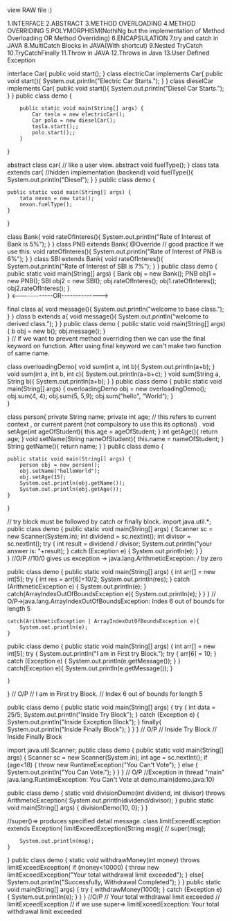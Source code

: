 view RAW file :)

<!-- OOPS CONCEPT OF JAVA -->

1.INTERFACE
2.ABSTRACT
3.METHOD OVERLOADING
4.METHOD OVERRIDING
5.POLYMORPHISM(NothiNg but the implementation of Method Overloading OR Method Overriding)
6.ENCAPSULATION
7.try and catch in JAVA
8.MultiCatch Blocks in JAVA(With shortcut)
9.Nested TryCatch
10.TryCatchFinally
11.Throw in JAVA
12.Throws in Java
13.User Defined Exception


<!-- INTERFACE in JAVA -->
interface Car{
    public void start();
}
class electricCar implements Car{
    public void start(){
        System.out.println("Electric Car Starts.");
    }
}
class dieselCar implements Car{
    public void start(){
        System.out.println("Diesel Car Starts.");
    }
}
    public class demo {

        public static void main(String[] args) {
            Car tesla = new electricCar();
            Car polo = new dieselCar();
            tesla.start();;
            polo.start();;
        }
}

<!-- ABSTRACT in JAVA -->
abstract class car{
    // like a user view.
    abstract void fuelType();
}
class tata extends car{
    //hidden implementation (backend)
    void fuelType(){
        System.out.println("Diesel");
    }
}
public class demo {

    public static void main(String[] args) {
        tata nexon = new tata();
        nexon.fuelType();
    }
}

<!-- METHOD(Function) OVERRIDING -->
class Bank{
    void rateOfInteres(){
        System.out.println("Rate of Interest of Bank is 5%");
    }
}
class PNB extends Bank{
    @Override // good practice if we use this.
    void rateOfInteres(){
        System.out.println("Rate of Interest of PNB is 6%");
    }
}
class SBI extends Bank{
    void rateOfInteres(){
        System.out.println("Rate of Interest of SBI  is 7%");
    }
}
public class demo {
    public static void main(String[] args) {
        Bank obj = new Bank();
        PNB obj1 = new PNB();
        SBI obj2 = new SBI();
        obj.rateOfInteres();
        obj1.rateOfInteres();
        obj2.rateOfInteres();
    }    
}
<------------OR-------------->

final class a{
    void message(){
        System.out.println("welcome to base class.");
    }
}
class b extends a{
    void message(){
        System.out.println("welcome to derived class.");
    }
}
public class demo {
    public static void main(String[] args) {
        b obj = new b();
        obj.message();
    }  
}
// if we want to prevent method overriding then we can use the final keyword on function. After using final keyword we can't make two function of same name.

<!-- METHOD(Function) OVERLOADING -->
class overloadingDemo{
    void sum(int a, int b){
        System.out.println(a+b);
    }
    void sum(int a, int b, int c){
        System.out.println(a+b+c);
    }
    void sum(String a, String b){
        System.out.println(a+b);
    }
}
public class demo {
    public static void main(String[] args) {
        overloadingDemo obj = new overloadingDemo();
        obj.sum(4, 4);
        obj.sum(5, 5,9);
        obj.sum("hello", "World");
    }    
}

<!-- ENCAPSULATION in JAVA -->
class person{
    private String name;
    private int age;
    // this refers to current context , or current parent (not compulsory to use this its optional) .
    void setAge(int ageOfStudent){
        this.age = ageOfStudent;
    }
    int getAge(){
        return age;
    }
    void setName(String nameOfStudent){
        this.name = nameOfStudent;
    }
    String getName(){
        return name;
    }
}
public class demo {

    public static void main(String[] args) {
        person obj = new person();
        obj.setName("helloWorld");
        obj.setAge(15);
        System.out.println(obj.getName());
        System.out.println(obj.getAge());
    }
}


<!--  try and catch in JAVA-->
// try block must be followed by catch or finally block.
import java.util.*;
public class demo {
    public static void main(String[] args) {
        Scanner sc = new Scanner(System.in);
        int dividend = sc.nextInt();
        int divisor = sc.nextInt();
        try {
            int result = dividend / divisor;
            System.out.println("your answer is: "+result);
        } catch (Exception e) {
            System.out.println(e);
        }
    }  
}
//O/P
//10/0 gives us exception -> java.lang.ArithmeticException: / by zero

<!--  MultiCatch Blocks in JAVA-->
public class demo {
    public static void main(String[] args) {
        int arr[] = new int[5];
        try {
            int res = arr[6]=10/2;
            System.out.println(res);
        } catch (ArithmeticException e) {
            System.out.println(e);
        } catch(ArrayIndexOutOfBoundsException e){
            System.out.println(e);
        }
    }
}
// O/P->java.lang.ArrayIndexOutOfBoundsException: Index 6 out of bounds for length 5

<!-- Shortcut for Catch block -->
    catch(ArithmeticException | ArrayIndexOutOfBoundsException e){
        System.out.println(e);
    }

<!-- Nested TryCatch -->
public class demo {
    public static void main(String[] args) {
        int arr[] = new int[5];
        try {
            System.out.println("I am in First try Block.");
            try {
                arr[6] = 10;
            } catch (Exception e) {
                System.out.println(e.getMessage());
                <!-- getMessage()->Returns the detail message string of this Exception. -->
            }
        }
        catch(Exception e){
            System.out.println(e.getMessage());
        }
        
    }
}
// O/P
// I am in First try Block.
// Index 6 out of bounds for length 5


<!-- TryCatchFinally -->
<!--Finally Block will always execute. -->
public class demo {
public static void main(String[] args) {
    try {
        int data = 25/5;
        System.out.println("Inside Try Block");
    } catch (Exception e) {
        System.out.println("Inside Exception Block");
    } finally{
        System.out.println("Inside Finally Block");
    }
} 
}
// O/P 
// Inside Try Block
// Inside Finally Block


<!-- Throw in JAVA -->
<!-- Throw is used to throw the exception explicitly. -->
import java.util.Scanner;
public class demo {
    public static void main(String[] args) {
        Scanner sc = new Scanner(System.in);
        int age = sc.nextInt();
        if (age<18) {
            throw new RuntimeException("You Can't Vote");
        } else {
            System.out.println("You Can Vote.");
        }
    }
}
// O/P
//Exception in thread "main" java.lang.RuntimeException: You Can't Vote at demo.main(demo.java:10)

<!-- Throws in Java -->
<!-- Throws doesn't throw an exception but is used to declare exception , it indicates that an exception might occur in program or method. -->
public class demo {
    static void divisionDemo(int dividend, int divisor) throws ArithmeticException{
        System.out.println(dividend/divisor);
    }
    public static void main(String[] args) {
        divisionDemo(10, 0);
    }
}

<!-- User Defined Exception -->
//super()=> produces specified detail message.
class limitExceedException extends Exception{
    limitExceedException(String msg){
        // super(msg);

        System.out.println(msg);
    }
}
public class demo {
    static void withdrawMoney(int money) throws limitExceedException{
        if (money<10000) {
            throw new limitExceedException("Your total withdrawal limit exceeded");
        }
        else{
            System.out.println("Successfully, Withdrawal Completed");
        }
    }
    public static void main(String[] args) {
        try {
            withdrawMoney(1000);
        } catch (Exception e) {
            System.out.println(e);
        }
    }
}
//O/P
// Your total withdrawal limit exceeded
// limitExceedException
// if we use super=> limitExceedException: Your total withdrawal limit exceeded
